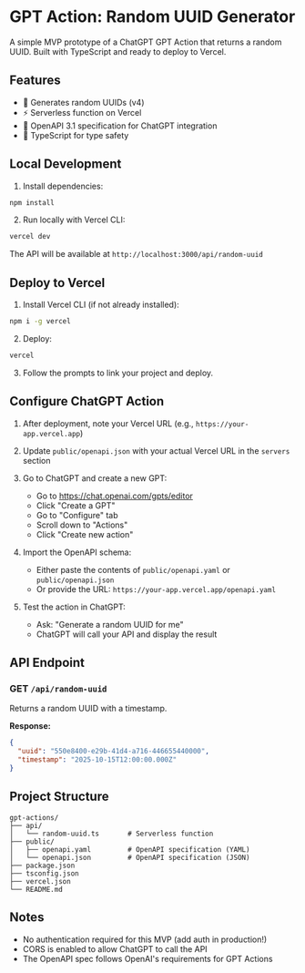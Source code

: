 # GPT Action: Random UUID Generator

A simple MVP prototype of a ChatGPT GPT Action that returns a random UUID. Built with TypeScript and ready to deploy to Vercel.

## Features

- 🎲 Generates random UUIDs (v4)
- ⚡ Serverless function on Vercel
- 🔌 OpenAPI 3.1 specification for ChatGPT integration
- 📝 TypeScript for type safety

## Local Development

1. Install dependencies:
```bash
npm install
```

2. Run locally with Vercel CLI:
```bash
vercel dev
```

The API will be available at `http://localhost:3000/api/random-uuid`

## Deploy to Vercel

1. Install Vercel CLI (if not already installed):
```bash
npm i -g vercel
```

2. Deploy:
```bash
vercel
```

3. Follow the prompts to link your project and deploy.

## Configure ChatGPT Action

1. After deployment, note your Vercel URL (e.g., `https://your-app.vercel.app`)

2. Update `public/openapi.json` with your actual Vercel URL in the `servers` section

3. Go to ChatGPT and create a new GPT:
   - Go to https://chat.openai.com/gpts/editor
   - Click "Create a GPT"
   - Go to "Configure" tab
   - Scroll down to "Actions"
   - Click "Create new action"

4. Import the OpenAPI schema:
   - Either paste the contents of `public/openapi.yaml` or `public/openapi.json`
   - Or provide the URL: `https://your-app.vercel.app/openapi.yaml`

5. Test the action in ChatGPT:
   - Ask: "Generate a random UUID for me"
   - ChatGPT will call your API and display the result

## API Endpoint

### GET `/api/random-uuid`

Returns a random UUID with a timestamp.

**Response:**
```json
{
  "uuid": "550e8400-e29b-41d4-a716-446655440000",
  "timestamp": "2025-10-15T12:00:00.000Z"
}
```

## Project Structure

```
gpt-actions/
├── api/
│   └── random-uuid.ts       # Serverless function
├── public/
│   ├── openapi.yaml         # OpenAPI specification (YAML)
│   └── openapi.json         # OpenAPI specification (JSON)
├── package.json
├── tsconfig.json
├── vercel.json
└── README.md
```

## Notes

- No authentication required for this MVP (add auth in production!)
- CORS is enabled to allow ChatGPT to call the API
- The OpenAPI spec follows OpenAI's requirements for GPT Actions

